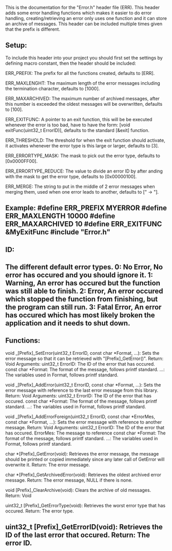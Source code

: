 This is the documentation for the "Error.h" header file (ERR).
This header adds some error handling functions which makes it easier to do error handling,
creating/retrieving an error only uses one function and it can store an archive of messages.
This header can be included multiple times given that the prefix is different.


Setup:
----------------------------------------------------------------------------------------------------
To include this header into your project you should first set the settings by defining macro
constant, then the header should be included:

ERR_PREFIX:         The prefix for all the functions created, defaults to [ERR].

ERR_MAXLENGHT:      The maximum length of the error messages including the termination character, 
                    defaults to [1000].

ERR_MAXARCHIVED:    The maximum number of archived messages, after this number is exceeded the 
                    oldest messages will be overwritten, defaults to [100].

ERR_EXITFUNC:       A pointer to an exit function, this will be be executed whenever the error is
                    too bad, have to have the form: [void exitFunc(uint32_t ErrorID)], defaults to
                    the standard [&exit] function.

ERR_THRESHOLD:      The threshold for when the exit function should activate, it activates whenever 
                    the error type is this large or larger, defaults to [3].

ERR_ERRORTYPE_MASK: The mask to pick out the error type, defaults to [0x0000FF00].

ERR_ERRORTYPE_REDUCE: The value to divide an error ID by after anding with the mask to get the 
                    error type, defaults to [0x00000100].

ERR_MERGE:          The string to put in the middle of 2 error messages when merging them, used when
                    one error leads to another, defaults to [" -> "].


Example:
#define ERR_PREFIX MYERROR
#define ERR_MAXLENGTH 10000
#define ERR_MAXARCHIVED 10
#define ERR_EXITFUNC &MyExitFunc
#include "Error.h"
----------------------------------------------------------------------------------------------------

ID:
----------------------------------------------------------------------------------------------------
The different default error types.
0: No Error, No error has occured and you should ignore it.
1: Warning, An error has occured but the function was still able to finish.
2: Error, An error occured which stopped the function from finishing, but the program can still run.
3: Fatal Error, An error has occured which has most likely broken the application and it needs to 
   shut down.
----------------------------------------------------------------------------------------------------


Functions:
----------------------------------------------------------------------------------------------------
void _[Prefix]_SetError(uint32_t ErrorID, const char *Format, ...):
    Sets the error message so that it can be retrieved with "[Prefix]_GetError()".
    Return: Void
    Arguments:
        uint32_t ErrorID:           The ID of the error that has occured.
		const char *Format:         The format of the message, follows printf standard.
        ...:                        The variables used in Format, follows printf standard.

void _[Prefix]_AddError(uint32_t ErrorID, const char *Format, ...):
    Sets the error message with reference to the last error message from this library.
    Return: Void
    Arguments:
        uint32_t ErrorID:           The ID of the error that has occured.
		const char *Format:         The format of the message, follows printf standard.
        ...:                        The variables used in Format, follows printf standard.

void _[Prefix]_AddErrorForeign(uint32_t ErrorID, const char *ErrorMes, const char *Format, ...):
    Sets the error message with reference to another message.
    Return: Void
    Arguments:
        uint32_t ErrorID:           The ID of the error that has occured.
        ErrorMes:                   The message to reference
		const char *Format:         The format of the message, follows printf standard.
        ...:                        The variables used in Format, follows printf standard.

char *[Prefix]_GetError(void):
    Retrieves the error message, the message should be printed or copied immediately since any 
    later call of GetError will overwrite it.
    Return: The error message.

char *[Prefix]_GetArchivedError(void):
    Retrieves the oldest archived error message.
    Return: The error message, NULL if there is none.

void [Prefix]_ClearArchive(void):
    Clears the archive of old messages.
    Return: Void
	
uint32_t [Prefix]_GetErrorType(void):
	Retrieves the worst error type that has occured.
	Return: The error type.

uint32_t [Prefix]_GetErrorID(void):
    Retrieves the ID of the last error that occured.
    Return: The error ID.
----------------------------------------------------------------------------------------------------